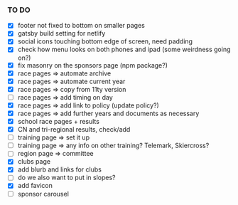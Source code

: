 

### TO DO

- [x] footer not fixed to bottom on smaller pages
- [x] gatsby build setting for netlify
- [x] social icons touching bottom edge of screen, need padding
- [x] check how menu looks on both phones and ipad (some weirdness going on?)
- [x] fix masonry on the sponsors page (npm package?)
- [x] race pages => automate archive
- [x] race pages => automate current year
- [x] race pages => copy from 11ty version
- [ ] race pages => add timing on day
- [x] race pages => add link to policy (update policy?)
- [x] race pages => add further years and documents as necessary
- [x] school race pages + results
- [x] CN and tri-regional results, check/add
- [ ] training page => set it up
- [ ] training page => any info on other training? Telemark, Skiercross?
- [ ] region page => committee
- [x] clubs page
- [x] add blurb and links for clubs
- [ ] do we also want to put in slopes?
- [x] add favicon
- [ ] sponsor carousel